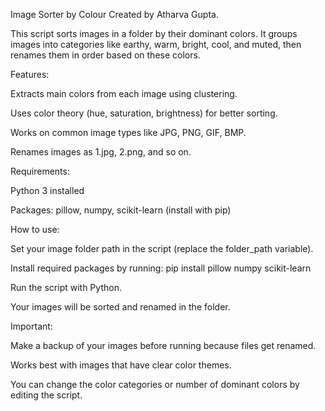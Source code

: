 Image Sorter by Colour
Created by Atharva Gupta. 



This script sorts images in a folder by their dominant colors. It groups images into categories like earthy, warm, bright, cool, and muted, then renames them in order based on these colors.

Features:

Extracts main colors from each image using clustering.

Uses color theory (hue, saturation, brightness) for better sorting.

Works on common image types like JPG, PNG, GIF, BMP.

Renames images as 1.jpg, 2.png, and so on.

Requirements:

Python 3 installed

Packages: pillow, numpy, scikit-learn (install with pip)

How to use:

Set your image folder path in the script (replace the folder_path variable).

Install required packages by running:
pip install pillow numpy scikit-learn

Run the script with Python.

Your images will be sorted and renamed in the folder.

Important:

Make a backup of your images before running because files get renamed.

Works best with images that have clear color themes.

You can change the color categories or number of dominant colors by editing the script.


